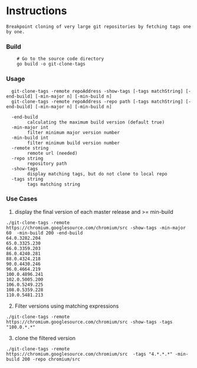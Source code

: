 # Instructions
    Breakpoint cloning of very large git repositories by fetching tags one by one.

### Build
```shell
    # Go to the source code directory
    go build -o git-clone-tags
```

### Usage
```
  git-clone-tags -remote repoAddress -show-tags [-tags matchString] [-end-build] [-min-major n] [-min-build n] 
  git-clone-tags -remote repoAddress -repo path [-tags matchString] [-end-build] [-min-major n] [-min-build n]
  
  -end-build
    	calculating the maximum build version (default true)
  -min-major int
        filter minimum major version number
  -min-build int
    	filter minimum build version number
  -remote string
    	remote url (needed)
  -repo string
    	repository path
  -show-tags
    	display matching tags, but do not clone to local repo
  -tags string
    	tags matching string
```
### Use Cases

1. display the final version of each master release and >= min-build
```shell
./git-clone-tags -remote https://chromium.googlesource.com/chromium/src -show-tags -min-major 60  -min-build 200 -end-build
64.0.3282.204
65.0.3325.230
66.0.3359.203
86.0.4240.281
88.0.4324.218
90.0.4430.246
96.0.4664.219
100.0.4896.241
102.0.5005.200
106.0.5249.225
108.0.5359.228
110.0.5481.213
```
2. Filter versions using matching expressions
```shell
./git-clone-tags -remote https://chromium.googlesource.com/chromium/src -show-tags -tags "100.0.*.*"
```
3. clone the filtered version
```shell
./git-clone-tags -remote https://chromium.googlesource.com/chromium/src  -tags "4.*.*.*" -min-build 200 -repo chromium/src
```